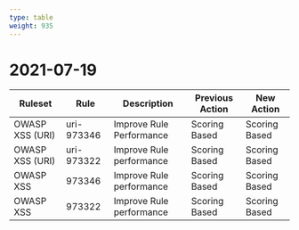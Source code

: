 ```yaml
---
type: table
weight: 935
---
```


# 2021-07-19

<TableWrap><table style="width: 100%">

<thead>
  <tr>
    <th>Ruleset</th>
    <th>Rule</th>
    <th>Description</th>
    <th>Previous Action</th>
    <th>New Action</th>
  </tr>
</thead>
<tbody>
  <tr>
    <td>OWASP XSS (URI)</td>
    <td>uri-973346</td>
    <td>Improve Rule Performance</td>
    <td>Scoring Based</td>
    <td>Scoring Based</td>
  </tr>
  <tr>
    <td>OWASP XSS (URI)</td>
    <td>uri-973322</td>
    <td>Improve Rule performance</td>
    <td>Scoring Based</td>
    <td>Scoring Based</td>
  </tr>
  <tr>
    <td>OWASP XSS</td>
    <td>973346</td>
    <td>Improve Rule performance</td>
    <td>Scoring Based</td>
    <td>Scoring Based</td>
  </tr>
  <tr>
    <td>OWASP XSS</td>
    <td>973322</td>
    <td>Improve Rule performance</td>
    <td>Scoring Based</td>
    <td>Scoring Based</td>
  </tr>
</tbody>

</table></TableWrap>
